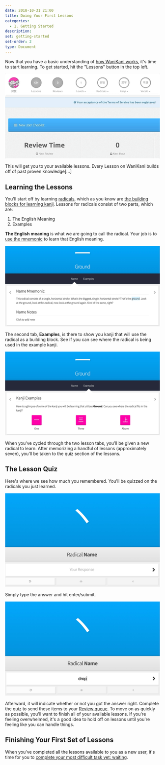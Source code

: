 ```yaml
---
date: 2018-10-31 21:00
title: Doing Your First Lessons
categories:
  - 1. Getting Started
description:
set: getting-started
set-order: 2
type: Document
---
```


Now that you have a basic understanding of [how WaniKani works](/1.%20getting%20started/how-wanikani-works/), it's time to start learning. To get started, hit the "Lessons" button in the top left.

![WaniKani lessons button](/images/lessons-button-sq.gif)

This will get you to your available lessons. Every Lesson on WaniKani builds off of past proven knowledge[...]

## Learning the Lessons

You'll start off by learning [radicals](#), which as you know are [the building blocks for learning kanji](/1.%20getting%20started/how-wanikani-works/#radicals-as-building-blocks). Lessons for radicals consist of two parts, which are:

1. The English Meaning
2. Examples

**The English meaning** is what we are going to call the radical. Your job is to [use the mnemonic](/1.%20getting%20started/how-wanikani-works/#mnemonics) to learn that English meaning.

![WaniKani Lesson Name](/images/lesson-radical-meaning.jpg)

The second tab, **Examples**, is there to show you kanji that will use the radical as a building block. See if you can see where the radical is being used in the example kanji.

![WaniKani Lesson Name](/images/lesson-radical-examples.jpg)

When you've cycled through the two lesson tabs, you'll be given a new radical to learn. After memorizing a handful of lessons (approximately seven), you'll be taken to the quiz section of the lessons.

## The Lesson Quiz

Here's where we see how much you remembered. You'll be quizzed on the radicals you just learned.

![WaniKani Lesson Name](/images/lesson-quiz-radical-empty.jpg)

Simply type the answer and hit enter/submit.

![WaniKani Lesson Name](/images/lesson-quiz-radical-filled.jpg)

Afterward, it will indicate whether or not you got the answer right. Complete the quiz to send these items to your [Review queue](#). To move on as quickly as possible, you'll want to finish all of your available lessons. If you're feeling overwhelmed, it's a good idea to hold off on lessons until you're feeling like you can handle things.

## Finishing Your First Set of Lessons

When you've completed all the lessons available to you as a new user, it's time for you to [complete your most difficult task yet: waiting](/1.%20getting%20started/waiting-for-reviews/).

